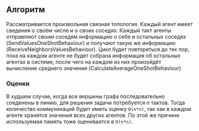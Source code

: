 ## Алгоритм

Рассматривается произвольная связная топология. Каждый агент имеет сведения о своём числе и о своих соседях. Каждый такт агенты отправляют своим соседям информацию о себе
и остальных соседях (SendValuesOneShotBehaviour) и получают такую же информацию (ReceiveNeighborsValuesBehaviour). Цикл будет повторяться до тех пор, пока на каждом агенте
не будет собрана информация об остальных агентах в системе, после чего на каждом из них произойдёт вычисление среднего значения (CalculateAverageOneShotBehaviour)

### Оценки

В худшем случае, когда все вершины графа последовательно соеденены в линию, для решения задачи потребуется n тактов. Тогда количество коммуникаций будет иметь оценку `O(n*n)`,
так как в каждом агенте хранятся значения всех других агентов. По этой же причине используемая память тоже оценивается в `O(n*n)`.
